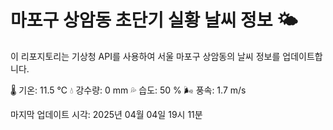 
# 마포구 상암동 초단기 실황 날씨 정보 🌤️

이 리포지토리는 기상청 API를 사용하여 서울 마포구 상암동의 날씨 정보를 업데이트합니다. 

🌡️ 기온: 11.5 ℃
💧 강수량: 0 mm
💦 습도: 50 %
🌬️ 풍속: 1.7 m/s

마지막 업데이트 시각: 2025년 04월 04일 19시 11분    
